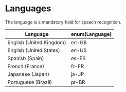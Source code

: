 # Languages

The language is a mandatory field for speech recognition.

Language | enum(Language)
--------- | -----------
English (United Kingdom) | en-GB
English (United States) | en-US
Spanish (Spain) | es-ES
French (France) | fr-FR
Japanese (Japan) | ja-JP
Portuguese (Brazil) | pt-BR
